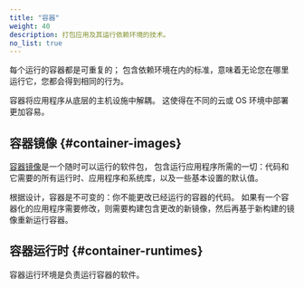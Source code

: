 ```yaml
---
title: "容器"
weight: 40
description: 打包应用及其运行依赖环境的技术。
no_list: true
---
```



每个运行的容器都是可重复的；
包含依赖环境在内的标准，意味着无论您在哪里运行它，您都会得到相同的行为。

容器将应用程序从底层的主机设施中解耦。
这使得在不同的云或 OS 环境中部署更加容易。





## 容器镜像 {#container-images}
[容器镜像](/docs/concepts/containers/images/)是一个随时可以运行的软件包，
包含运行应用程序所需的一切：代码和它需要的所有运行时、应用程序和系统库，以及一些基本设置的默认值。

根据设计，容器是不可变的：你不能更改已经运行的容器的代码。
如果有一个容器化的应用程序需要修改，则需要构建包含更改的新镜像，然后再基于新构建的镜像重新运行容器。

## 容器运行时  {#container-runtimes}
容器运行环境是负责运行容器的软件。

